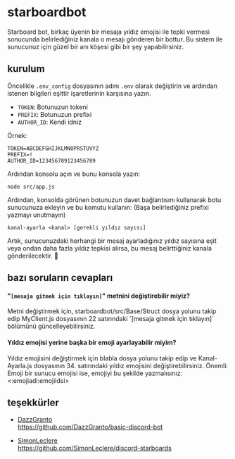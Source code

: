 # starboardbot

Starboard bot, birkaç üyenin bir mesaja yıldız emojisi ile tepki vermesi sonucunda belirlediğiniz kanala o mesajı gönderen bir bottur. Bu sistem ile sunucunuz için güzel bir anı köşesi gibi bir şey yapabilirsiniz.

## kurulum

Öncelikle `.env_config` dosyasının adını `.env` olarak değiştirin ve ardından istenen bilgileri eşittir işaretlerinin karşısına yazın.

- `TOKEN`: Botunuzun tokeni
- `PREFIX`: Botunuzun prefixi
- `AUTHOR_ID`: Kendi idniz

Örnek: 
```
TOKEN=ABCDEFGHIJKLMNOPRSTUVYZ
PREFIX=!
AUTHOR_ID=123456789123456789
```

Ardından konsolu açın ve bunu konsola yazın:
```
node src/app.js
```

Ardından, konsolda görünen botunuzun davet bağlantısını kullanarak botu sunucunuza ekleyin ve bu komutu kullanın: (Başa belirlediğiniz prefixi yazmayı unutmayın)
```
kanal-ayarla <kanal> [gerekli yıldız sayısı]
```

Artık, sunucunuzdaki herhangi bir mesaj ayarladığınız yıldız sayısına eşit veya ondan daha fazla yıldız tepkisi alırsa, bu mesaj belirttiğiniz kanala gönderilecektir. 🎉

## bazı soruların cevapları

#### "`[mesaja gitmek için tıklayın]`" metnini değiştirebilir miyiz?

Metni değiştirmek için, starboardbot/src/Base/Struct dosya yolunu takip edip MyClient.js dosyasının 22 satırındaki \`[mesaja gitmek için tıklayın]\` bölümünü güncelleyebilirsiniz. 

#### Yıldız emojisi yerine başka bir emoji ayarlayabilir miyim?

Yıldız emojisini değiştirmek için blabla dosya yolunu takip edip ve Kanal-Ayarla.js dosyasının 34. satırındaki yıldız emojisini değiştirebilirsiniz. Önemli: Emoji bir sunucu emojisi ise, emojiyi bu şekilde yazmalısınız: <:emojiadi:emojiidsi>

## teşekkürler

- [DazzGranto](https://github.com/DazzGranto)  
https://github.com/DazzGranto/basic-discord-bot

- [SimonLeclere](https://github.com/SimonLeclere)  
https://github.com/SimonLeclere/discord-starboards
